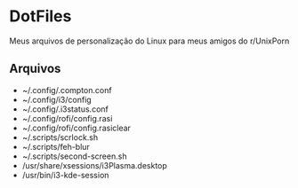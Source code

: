 # DotFiles
Meus arquivos de personalização do Linux para meus amigos do r/UnixPorn


## Arquivos
- ~/.config/.compton.conf
- ~/.config/i3/config
- ~/.config/.i3status.conf
- ~/.config/rofi/config.rasi
- ~/.config/rofi/config.rasiclear
- ~/.scripts/scrlock.sh
- ~/.scripts/feh-blur
- ~/.scripts/second-screen.sh
- /usr/share/xsessions/i3Plasma.desktop
- /usr/bin/i3-kde-session